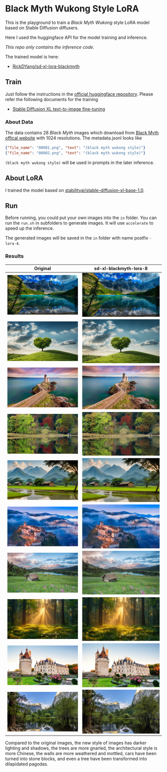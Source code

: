 # Black Myth Wukong Style LoRA
This is the playground to train a *Black Myth Wukong* style LoRA model based on Stable Diffusion diffusers.

Here I used the huggingface API for the model training and inference.

*This repo only contains the inference code.*

The trained model is here:

- [RickDYang/sd-xl-lora-blackmyth](https://huggingface.co/RickDYang/sd-xl-lora-blackmyth)

## Train

Just follow the instructions in the [official huggingface repository](https://github.com/huggingface/diffusers).
Please refer the following documents for the training
- [Stable Diffusion XL text-to-image fine-tuning](https://github.com/huggingface/diffusers/blob/main/examples/text_to_image/README_sdxl.md)

### About Data
The data contains 28 *Black Myth* images which download from [Black Myth offical website](https://www.heishenhua.com/) with 1024 resolutions. The metadata.jsonl looks like
```json
{"file_name": "00001.png", "text": "(black myth wukong style)"}
{"file_name": "00002.png", "text": "(black myth wukong style)"}
```

`(black myth wukong style)` will be used in prompts in the later inference.

## About LoRA

 I trained the model based on [stabilityai/stable-diffusion-xl-base-1.0](https://huggingface.co/stabilityai/stable-diffusion-xl-base-1.0).


## Run

Before running, you could put your own images into the `in` folder. You can run the `run.sh` in subfolders to generate images. It will use `accelerate` to speed up the inference.

The generated images will be saved in the `in` folder with name postfix `-lora-4`.


### Results
| Original | sd-xl-blackmyth-lora-8 |
|-|-|
| ![0](./sd_xl/in/00000.png)| ![0](./sd_xl/in/00000-lora-04.png) |
| ![1](./sd_xl/in/00001.png)| ![1](./sd_xl/in/00001-lora-04.png) |
| ![2](./sd_xl/in/00002.png)| ![2](./sd_xl/in/00002-lora-04.png) |
| ![3](./sd_xl/in/00003.png)| ![3](./sd_xl/in/00003-lora-04.png) |
| ![4](./sd_xl/in/00004.png)| ![4](./sd_xl/in/00004-lora-04.png) |
| ![5](./sd_xl/in/00005.png)| ![5](./sd_xl/in/00005-lora-04.png) |
| ![6](./sd_xl/in/00006.png)| ![6](./sd_xl/in/00006-lora-04.png) |
| ![7](./sd_xl/in/00007.png)| ![7](./sd_xl/in/00007-lora-04.png) |
| ![8](./sd_xl/in/00008.png)| ![8](./sd_xl/in/00008-lora-04.png) |
| ![9](./sd_xl/in/00009.png)| ![9](./sd_xl/in/00009-lora-04.png) |


Compared to the original images, the new style of images has darker lighting and shadows, the trees are more gnarled, the architectural style is more Chinese, the walls are more weathered and mottled, cars have been turned into stone blocks, and even a tree have been transformed into dilapidated pagodas.